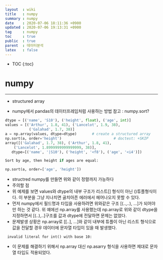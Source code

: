 ```yaml
---
layout  : wiki
title   : numpy
summary : numpy
date    : 2020-07-06 18:11:36 +0900
updated : 2020-07-06 19:13:31 +0900
tag     : numpy
toc     : true
public  : true
parent  : 데이터분석
latex   : false
---
```

* TOC
{:toc}

# numpy
---

* structured array
- numpy에서 pandas의 데이터프레임처럼 사용하는 방법
참고 : numpy.sort?

```python
dtype = [('name', 'S10'), ('height', float), ('age', int)]
values = [('Arthur', 1.8, 41), ('Lancelot', 1.9, 38),
           ('Galahad', 1.7, 38)]
a = np.array(values, dtype=dtype)       # create a structured array
np.sort(a, order='height')                        # doctest: +SKIP
array([('Galahad', 1.7, 38), ('Arthur', 1.8, 41),
    ('Lancelot', 1.8999999999999999, 38)],
   dtype=[('name', '|S10'), ('height', '<f8'), ('age', '<i4')])

Sort by age, then height if ages are equal:

np.sort(a, order=['age', 'height']) 
```


- structred numpy를 만들면 위와 같이 정렬까지 가능하다
- 주의할 점
- 위 예제를 보면 values와 dtype의 내부 구조가 리스트[] 형식이 아닌 ()튜플형식이다. 이 부분을 그냥 지나치면 골치아픈 에러에서 헤어나오지 못할 수 있다.
- 먼저 numpy에서 필드명과 타입을 사용하려면 위와같은 구조 [(..,..), ...]가 되어야만 하는 것 같다. 위 예에선 np.array를 사용했는데 np.array로 위와 같이 dtype을 지정하면서 [(..),..]구조를 값과 dtype에 전달하면 문제는 없었다.
- 문제발생 상황은 np.array로 [[..], ...]와 같이 내부에 튜플이 아닌 리스트 형식으로 값을 전달할 경우 데이터에 문자열 타입이 있을 때 발생했다.

` invalid literal for int() with base 10:`

- 이 문제를 해결하기 위해서 np.array 대신 np.asarry 형식을 사용하면 제대로 문자열 타입도 적용되었다.
